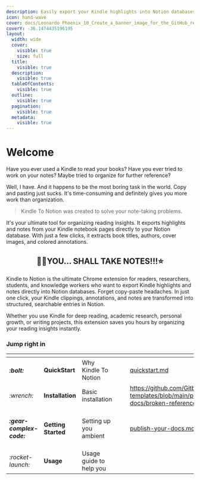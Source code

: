```yaml
---
description: Easily export your Kindle highlights into Notion databases
icon: hand-wave
cover: docs/Leonardo_Phoenix_10_Create_a_banner_image_for_the_GitHub_repos_2.jpg
coverY: -36.1474435196195
layout:
  width: wide
  cover:
    visible: true
    size: full
  title:
    visible: true
  description:
    visible: true
  tableOfContents:
    visible: true
  outline:
    visible: true
  pagination:
    visible: true
  metadata:
    visible: true
---
```


# Welcome

Have you ever used a Kindle to read your books? Have you ever tried to work on your notes? Maybe tried to organize for further reference?

Well, I have. And it happens to be the most boring task in the world. Copy and pasting just sucks. It's time-consuming and definitely gives you more work than organization.

> Kindle To Notion was created to solve your note-taking problems.

It's your ultimate tool for organizing reading insights. It exports highlights and notes from your Kindle notebook pages directly to your Notion database. With just a few clicks, it extracts book titles, authors, cover images, and colored annotations.

<h2 align="center">🧙‍♂️YOU... SHALL TAKE NOTES!!!⭐</h2>

Kindle to Notion is the ultimate Chrome extension for readers, researchers, students, and knowledge workers who want to export Kindle highlights and notes directly into Notion databases. Forget copy-paste headaches. In just one click, your Kindle clippings, annotations, and notes are transformed into structured, searchable entries in Notion.

Whether you use Kindle for deep reading, academic research, personal growth, or writing projects, this extension saves you hours by organizing your reading insights instantly.

### Jump right in

<table data-view="cards"><thead><tr><th></th><th></th><th></th><th data-hidden data-card-cover data-type="files"></th><th data-hidden></th><th data-hidden data-card-target data-type="content-ref"></th></tr></thead><tbody><tr><td><h4><i class="fa-bolt">:bolt:</i></h4></td><td><strong>QuickStart</strong></td><td>Why Kindle To Notion</td><td></td><td></td><td><a href="getting-started/quickstart.md">quickstart.md</a></td></tr><tr><td><i class="fa-wrench">:wrench:</i></td><td><strong>Installation</strong></td><td>Basic installation</td><td></td><td></td><td><a href="https://github.com/GitbookIO/gitbook-templates/blob/main/product-docs/broken-reference/README.md">https://github.com/GitbookIO/gitbook-templates/blob/main/product-docs/broken-reference/README.md</a></td></tr><tr><td><h4><i class="fa-gear-complex-code">:gear-complex-code:</i></h4></td><td><strong>Getting Started</strong></td><td>Setting up you ambient</td><td></td><td></td><td><a href="getting-started/publish-your-docs.md">publish-your-docs.md</a></td></tr><tr><td><i class="fa-rocket-launch">:rocket-launch:</i></td><td><strong>Usage</strong></td><td>Usage guide to help you</td><td></td><td></td><td></td></tr></tbody></table>
